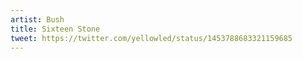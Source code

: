 ```yaml
---
artist: Bush
title: Sixteen Stone
tweet: https://twitter.com/yellowled/status/1453788683321159685
---
```


